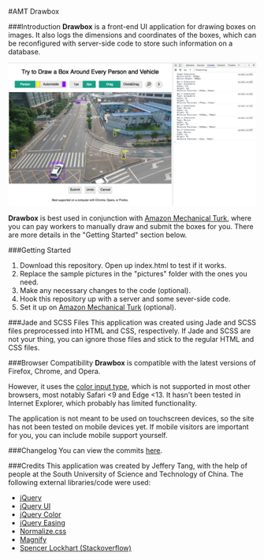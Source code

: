 #AMT Drawbox

###Introduction
**Drawbox** is a front-end UI application for drawing boxes on images. It also logs the dimensions and coordinates of the boxes, which can be reconfigured with server-side code to store such information on a database.

![What it looks like when you use it!](introduction.png)

**Drawbox** is best used in conjunction with [Amazon Mechanical Turk][1], where you can pay workers to manually draw and submit the boxes for you. There are more details in the "Getting Started" section below.

###Getting Started
1. Download this repository. Open up index.html to test if it works.
2. Replace the sample pictures in the "pictures" folder with the ones you need.
3. Make any necessary changes to the code (optional).
4. Hook this repository up with a server and some sever-side code.
5. Set it up on [Amazon Mechanical Turk][1] (optional).

###Jade and SCSS Files
This application was created using Jade and SCSS files preprocessed into HTML and CSS, respectively. If Jade and SCSS are not your thing, you can ignore those files and stick to the regular HTML and CSS files.

###Browser Compatibility
**Drawbox** is compatible with the latest versions of Firefox, Chrome, and Opera.

However, it uses the [color input type][2], which is not supported in most other browsers, most notably Safari <9 and Edge <13. It hasn't been tested in Internet Explorer, which probably has limited functionality.

The application is not meant to be used on touchscreen devices, so the site has not been tested on mobile devices yet. If mobile visitors are important for you, you can include mobile support yourself.

###Changelog
You can view the commits [here][3].

###Credits
This application was created by Jeffery Tang, with the help of people at the South University of Science and Technology of China. The following external libraries/code were used:
- [jQuery][4]
- [jQuery UI][5]
- [jQuery Color][6]
- [jQuery Easing][7]
- [Normalize.css][8]
- [Magnify][9]
- [Spencer Lockhart (Stackoverflow)][10]

[1]: https://www.mturk.com/mturk/welcome
[2]: http://caniuse.com/#search=color
[3]: https://github.com/projeffboy/amt-drawbox/commits/master
[4]: http://jquery.com/download/
[5]: http://jqueryui.com/download/
[6]: https://github.com/jquery/jquery-color/
[7]: http://gsgd.co.uk/sandbox/jquery/easing/
[8]: https://necolas.github.io/normalize.css/
[9]: https://github.com/thdoan/magnify
[10]: http://stackoverflow.com/questions/17408010/drawing-a-rectangle-using-click-mouse-move-and-click
